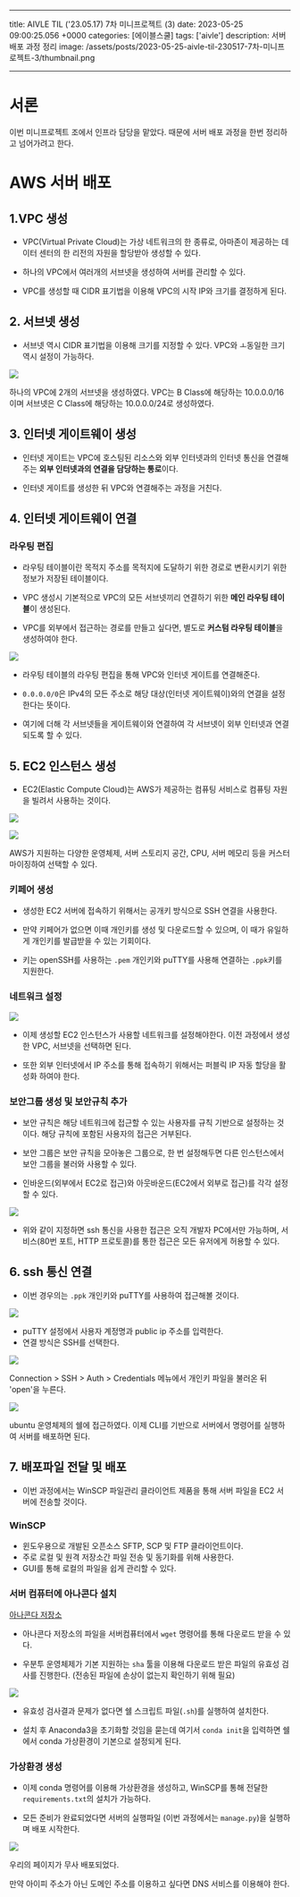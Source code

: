 

---
title: AIVLE TIL ('23.05.17) 7차 미니프로젝트 (3)
date: 2023-05-25 09:00:25.056 +0000
categories: [에이블스쿨]
tags: ['aivle']
description: 서버배포 과정 정리
image: /assets/posts/2023-05-25-aivle-til-230517-7차-미니프로젝트-3/thumbnail.png

---


# 서론

이번 미니프로젝트 조에서 인프라 담당을 맡았다.
때문에 서버 배포 과정을 한번 정리하고 넘어가려고 한다.

# AWS 서버 배포

## 1.VPC 생성

- VPC(Virtual Private Cloud)는 가상 네트워크의 한 종류로, 아마존이 제공하는 데이터 센터의 한 리전의 자원을 할당받아 생성할 수 있다.

- 하나의 VPC에서 여러개의 서브넷을 생성하여 서버를 관리할 수 있다.

- VPC를 생성할 때 CIDR 표기법을 이용해 VPC의 시작 IP와 크기를 결정하게 된다.

## 2. 서브넷 생성

- 서브넷 역시 CIDR 표기법을 이용해 크기를 지정할 수 있다. VPC와 ㅗ동일한 크기 역시 설정이 가능하다.

![](/assets/posts/2023-05-25-aivle-til-230517-7차-미니프로젝트-3/img0.png)

하나의 VPC에 2개의 서브넷을 생성하였다.
VPC는 B Class에 해당하는 10.0.0.0/16이며 서브넷은 C Class에 해당하는 10.0.0.0/24로 생성하였다.

## 3. 인터넷 게이트웨이 생성

- 인터넷 게이트는 VPC에 호스팅된 리소스와 외부 인터넷과의 인터넷 통신을 연결해주는 **외부 인터넷과의 연결을 담당하는 통로**이다.

- 인터넷 게이트를 생성한 뒤 VPC와 연결해주는 과정을 거친다.

## 4. 인터넷 게이트웨이 연결

### 라우팅 편집

- 라우팅 테이블이란 목적지 주소를 목적지에 도달하기 위한 경로로 변환시키기 위한 정보가 저장된 테이블이다.

- VPC 생성시 기본적으로 VPC의 모든 서브넷끼리 연결하기 위한 **메인 라우팅 테이블**이 생성된다.
- VPC를 외부에서 접근하는 경로를 만들고 싶다면, 별도로 **커스텀 라우팅 테이블**을 생성하여야 한다.

![](/assets/posts/2023-05-25-aivle-til-230517-7차-미니프로젝트-3/img1.png)

- 라우팅 테이블의 라우팅 편집을 통해 VPC와 인터넷 게이트를 연결해준다. 
- `0.0.0.0/0`은 IPv4의 모든 주소로 해당 대상(인터넷 게이트웨이)와의 연결을 설정한다는 뜻이다.


- 여기에 더해 각 서브넷들을 게이트웨이와 연결하여 각 서브넷이 외부 인터넷과 연결되도록 할 수 있다.

## 5. EC2 인스턴스 생성

- EC2(Elastic Compute Cloud)는 AWS가 제공하는 컴퓨팅 서비스로 컴퓨팅 자원을 빌려서 사용하는 것이다.

![](/assets/posts/2023-05-25-aivle-til-230517-7차-미니프로젝트-3/img2.png)

![](/assets/posts/2023-05-25-aivle-til-230517-7차-미니프로젝트-3/img3.png)

AWS가 지원하는 다양한 운영체제, 서버 스토리지 공간, CPU, 서버 메모리 등을 커스터마이징하여 선택할 수 있다.

### 키페어 생성

- 생성한 EC2 서버에 접속하기 위해서는 공개키 방식으로 SSH 연결을 사용한다.

- 만약 키페어가 없으면 이때 개인키를 생성 및 다운로드할 수 있으며, 이 때가 유일하게 개인키를 발급받을 수 있는 기회이다.

- 키는 openSSH를 사용하는 `.pem` 개인키와 puTTY를 사용해 연결하는 `.ppk`키를 지원한다.

### 네트워크 설정

![](/assets/posts/2023-05-25-aivle-til-230517-7차-미니프로젝트-3/img4.png)

- 이제 생성할 EC2 인스턴스가 사용할 네트워크를 설정해야한다. 이전 과정에서 생성한 VPC, 서브넷을 선택하면 된다.

- 또한 외부 인터넷에서 IP 주소를 통해 접속하기 위해서는 퍼블릭 IP 자동 할당을 활성화 하여야 한다.

### 보안그룹 생성 및 보안규칙 추가

- 보안 규칙은 해당 네트워크에 접근할 수 있는 사용자를 규칙 기반으로 설정하는 것이다. 해당 규칙에 포함된 사용자의 접근은 거부된다.

- 보안 그룹은 보안 규칙을 모아놓은 그룹으로, 한 번 설정해두면 다른 인스턴스에서 보안 그룹을 불러와 사용할 수 있다.

- 인바운드(외부에서 EC2로 접근)와 아웃바운드(EC2에서 외부로 접근)를 각각 설정할 수 있다.

![](/assets/posts/2023-05-25-aivle-til-230517-7차-미니프로젝트-3/img5.png)

- 위와 같이 지정하면 ssh 통신을 사용한 접근은 오직 개발자 PC에서만 가능하며, 서비스(80번 포트, HTTP 프로토콜)를 통한 접근은 모든 유저에게 허용할 수 있다.

## 6. ssh 통신 연결

- 이번 경우의는 `.ppk` 개인키와 puTTY를 사용하여 접근해볼 것이다.

![](/assets/posts/2023-05-25-aivle-til-230517-7차-미니프로젝트-3/img6.png)

- puTTY 설정에서 사용자 계정명과 public ip 주소를 입력한다.
- 연결 방식은 SSH를 선택한다.

![](/assets/posts/2023-05-25-aivle-til-230517-7차-미니프로젝트-3/img7.png)

Connection > SSH > Auth > Credentials 메뉴에서 개인키 파일을 불러온 뒤 'open'을 누른다.

![](/assets/posts/2023-05-25-aivle-til-230517-7차-미니프로젝트-3/img8.png)

ubuntu 운영체제의 쉘에 접근하였다.
이제 CLI를 기반으로 서버에서 명령어를 실행하여 서버를 배포하면 된다.

## 7. 배포파일 전달 및 배포

- 이번 과정에서는 WinSCP 파일관리 클라이언트 제품을 통해 서버 파일을 EC2 서버에 전송할 것이다.

### WinSCP

- 윈도우용으로 개발된 오픈소스 SFTP, SCP 및 FTP 클라이언트이다.
- 주로 로컬 및 원격 저장소간 파일 전송 및 동기화를 위해 사용한다.
- GUI를 통해 로컬의 파일을 쉽게 관리할 수 있다.

### 서버 컴퓨터에 아나콘다 설치

[아나콘다 저장소](https://repo.anaconda.com/archive/)

- 아나콘다 저장소의 파일을 서버컴퓨터에서 `wget` 명령어를 통해 다운로드 받을 수 있다.

- 우분투 운영체제가 기본 지원하는 `sha` 툴을 이용해 다운로드 받은 파일의 유효성 검사를 진행한다. (전송된 파일에 손상이 없는지 확인하기 위해 필요)

![](/assets/posts/2023-05-25-aivle-til-230517-7차-미니프로젝트-3/img9.png)

- 유효성 검사결과 문제가 없다면 쉘 스크립트 파일(`.sh`)를 실행하여 설치한다.

- 설치 후 Anaconda3을 초기화할 것임을 묻는데 여기서 `conda init`을 입력하면 쉘에서 conda 가상환경이 기본으로 설정되게 된다.

### 가상환경 생성

- 이제 conda 명령어를 이용해 가상환경을 생성하고, WinSCP를 통해 전달한 `requirements.txt`의 설치가 가능하다.

- 모든 준비가 완료되었다면 서버의 실행파일 (이번 과정에서는 `manage.py`)을 실행하며 배포 시작한다.

![](/assets/posts/2023-05-25-aivle-til-230517-7차-미니프로젝트-3/img10.png)

우리의 페이지가 무사 배포되었다.

만약 아이피 주소가 아닌 도메인 주소를 이용하고 싶다면 DNS 서비스를 이용해야 한다.

        